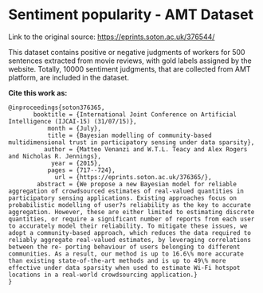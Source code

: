 # Sentiment popularity - AMT Dataset

Link to the original source: https://eprints.soton.ac.uk/376544/

This dataset contains positive or negative judgments of workers for 500 sentences extracted from movie reviews, with gold labels assigned by the website. Totally, 10000 sentiment judgments, that are collected from AMT platform, are included in the dataset. 

**Cite this work as:**

```
@inproceedings{soton376365,
       booktitle = {International Joint Conference on Artificial Intelligence (IJCAI-15) (31/07/15)},
           month = {July},
           title = {Bayesian modelling of community-based multidimensional trust in participatory sensing under data sparsity},
          author = {Matteo Venanzi and W.T.L. Teacy and Alex Rogers and Nicholas R. Jennings},
            year = {2015},
           pages = {717--724},
             url = {https://eprints.soton.ac.uk/376365/},
        abstract = {We propose a new Bayesian model for reliable aggregation of crowdsourced estimates of real-valued quantities in participatory sensing applications. Existing approaches focus on probabilistic modelling of user?s reliability as the key to accurate aggregation. However, these are either limited to estimating discrete quantities, or require a significant number of reports from each user to accurately model their reliability. To mitigate these issues, we adopt a community-based approach, which reduces the data required to reliably aggregate real-valued estimates, by leveraging correlations between the re- porting behaviour of users belonging to different communities. As a result, our method is up to 16.6\% more accurate than existing state-of-the-art methods and is up to 49\% more effective under data sparsity when used to estimate Wi-Fi hotspot locations in a real-world crowdsourcing application.}
}
```